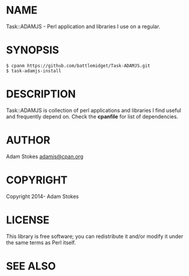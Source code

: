 # NAME

Task::ADAMJS - Perl application and libraries I use on a regular.

# SYNOPSIS

    $ cpanm https://github.com/battlemidget/Task-ADAMJS.git
    $ task-adamjs-install

# DESCRIPTION

Task::ADAMJS is collection of perl applications and libraries I find useful
and frequently depend on. Check the __cpanfile__ for list of dependencies.

# AUTHOR

Adam Stokes <adamjs@cpan.org>

# COPYRIGHT

Copyright 2014- Adam Stokes

# LICENSE

This library is free software; you can redistribute it and/or modify
it under the same terms as Perl itself.

# SEE ALSO
